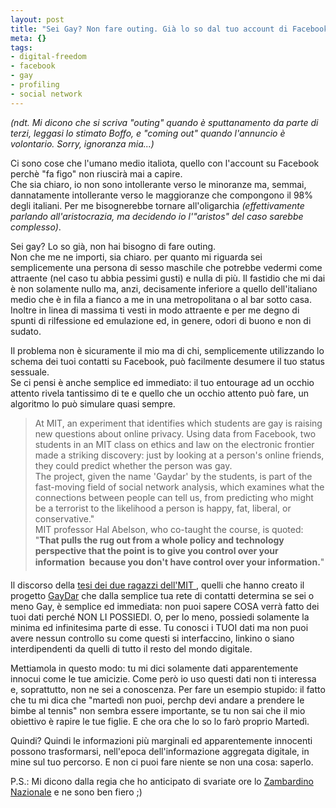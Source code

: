 ```yaml
--- 
layout: post
title: "Sei Gay? Non fare outing. Già lo so dal tuo account di Facebook."
meta: {}
tags: 
- digital-freedom
- facebook
- gay
- profiling
- social network
---
```

*(ndt. Mi dicono che si scriva "outing" quando è sputtanamento da parte di terzi, leggasi lo stimato Boffo, e "coming out" quando l'annuncio è volontario. Sorry, ignoranza mia...)*

Ci sono cose che l'umano medio italiota, quello con l'account su Facebook perchè "fa figo" non riuscirà mai a capire.  
Che sia chiaro, io non sono intollerante verso le minoranze ma, semmai, dannatamente intollerante verso le maggioranze che compongono il 98% degli italiani. Per me bisognerebbe tornare all'oligarchia *(effettivamente parlando all'aristocrazia, ma decidendo io l'"aristos" del caso sarebbe complesso)*.  
  
Sei gay? Lo so già, non hai bisogno di fare outing.  
Non che me ne importi, sia chiaro. per quanto mi riguarda sei semplicemente una persona di sesso maschile che potrebbe vedermi come attraente (nel caso tu abbia pessimi gusti) e nulla di più. Il fastidio che mi dai è non solamente nullo ma, anzi, decisamente inferiore a quello dell'italiano medio che è in fila a fianco a me in una metropolitana o al bar sotto casa. Inoltre in linea di massima ti vesti in modo attraente e per me degno di spunti di rilfessione ed emulazione ed, in genere, odori di buono e non di sudato.  
  
Il problema non è sicuramente il mio ma di chi, semplicemente utilizzando lo schema dei tuoi contatti su Facebook, può facilmente desumere il tuo status sessuale.  
Se ci pensi è anche semplice ed immediato: il tuo entourage ad un occhio attento rivela tantissimo di te e quello che un occhio attento può fare, un algoritmo lo può simulare quasi sempre.  
  
> At MIT, an experiment that identifies which students are gay is raising new questions about online privacy. Using data from Facebook, two students in an MIT class on ethics and law on the electronic frontier made a striking discovery: just by looking at a person's online friends, they could predict whether the person was gay.  
> The project, given the name 'Gaydar' by the students, is part of the fast-moving field of social network analysis, which examines what the connections between people can tell us, from predicting who might be a terrorist to the likelihood a person is happy, fat, liberal, or conservative."  
> MIT professor Hal Abelson, who co-taught the course, is quoted: "**That pulls the rug out from a whole policy and technology perspective that the point is to give you control over your information  because you don't have control over your information.**"  
  
Il discorso della [tesi dei due ragazzi dell'MIT ][1], quelli che hanno creato il progetto [GayDar][1] che dalla semplice tua rete di contatti determina se sei o meno Gay, è semplice ed immediata: non puoi sapere COSA verrà fatto dei tuoi dati perché NON LI POSSIEDI. O, per lo meno, possiedi solamente la minima ed infinitesima parte di esse. Tu conosci i TUOI dati ma non puoi avere nessun controllo su come questi si interfaccino, linkino o siano interdipendenti da quelli di tutto il resto del mondo digitale.  
  
Mettiamola in questo modo: tu mi dici solamente dati apparentemente innocui come le tue amicizie. Come però io uso questi dati non ti interessa e, soprattutto, non ne sei a conoscenza.  Per fare un esempio stupido: il fatto che tu mi dica che "martedì non puoi, perchp devi andare a prendere le bimbe al tennis" non sembra essere importante, se tu non sai che il mio obiettivo è rapire le tue figlie. E che ora che lo so lo farò proprio Martedì.  
  
Quindi? Quindi le informazioni più marginali ed apparentemente innocenti possono trasformarsi, nell'epoca dell'informazione aggregata digitale, in mine sul tuo percorso. E non ci puoi fare niente se non una cosa: saperlo.  
  
P.S.: Mi dicono dalla regia che ho anticipato di svariate ore lo [Zambardino Nazionale](http://zambardino.blogautore.repubblica.it/2009/09/21/al-mit-hanno-inventato-il-gaydar-ma-forse-e-un-incubo/) e ne sono ben fiero ;)  

[1]: http://www.boston.com/bostonglobe/ideas/articles/2009/09/20/project_gaydar_an_mit_experiment_raises_new_questions_about_online_privacy/?page=full 
